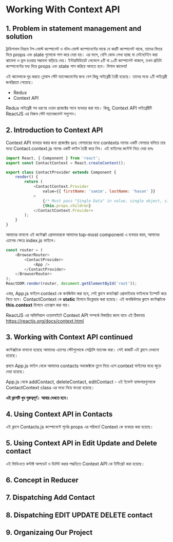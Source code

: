 # Working With Context API

## 1. Problem in statement management and solution

ট্রাডিশনাল নিয়মে টপ-মোস্ট কম্পোনেন্ট ও বটম-মোস্ট কম্পোনেন্টের মাঝে যে কয়টি কম্পোনেন্ট থাকে, তাদের ভিতর দিয়ে props এবং state গুলোকে পাস করে দেয়া হয়। এর ফলে, বেশি কোড লেখা হচ্ছে যা মেইনটেইন করা ঝামেলা ও ভুল হওয়ার সম্ভাবনা বাড়িয়ে দেয়। ইন্টারমিডিয়েট লেভেলে ৫টি বা ১০টি কম্পোনেন্ট থাকলে, তখন প্রতিটা কম্পোনেন্টের মধ্য দিয়ে props এবং state পাস করিয়ে আনতে হবে। বিশাল ঝামেলা!

এই ঝামেলাকে দূর করতে গ্লোবাল স্টেট ম্যানেজমেন্টের জন্য বেশ কিছু লাইব্রেরী তৈরী হয়েছে। তাদের মধ্যে ২টি লাইব্রেরী জনপ্রিয়তা পেয়েছে।

- Redux
- Context API

Redux লাইব্রেরী সব ধরণের ওয়েব প্রজেক্টের সাথে ব্যবহার করা যায়। কিন্তু, Context API লাইব্রেরীটি ReactJS এর নিজস্ব স্টেট ম্যানেজমেন্ট সল্যুশন।

## 2. Introduction to Context API

Context API ব্যবহার করার জন্য প্রজেক্টের src ফোল্ডারের মধ্যে contexts নামের একটি ফোল্ডার বানিয়ে তার মধ্যে Contact.context.js নামের একটি ফাইল তৈরী করে নিব। এই ফাইলের কন্টেন্ট নিচে দেয়া হলঃ

```js
import React, { Component } from 'react';
export const ContactContext = React.createContext();

export class ContactProvider extends Component {
	render() {
		return (
			<ContactContext.Provider
				value={{ firstName: 'samim', lastName: 'hasan' }}
			>
				{/* Must pass "Single Data" in value, single object, single array, single variable, etc. */}
				{this.props.children}
			</ContactContext.Provider>
		);
	}
}
```

আমাদের বানানো এই কন্টেক্সট প্রোভাডারকে আমাদের top-most component এ ব্যবহার করব, আমাদের এ্যাপের ক্ষেত্রে index.js ফাইলে।

```js
const router = (
	<BrowserRouter>
		<ContactProvider>
			<App />
		</ContactProvider>
	</BrowserRouter>
);
ReactDOM.render(router, document.getElementById('root'));
```

এবার, App.js ফাইলে context কে কনজিউম করা হবে, সেই ক্লাসে কনটেক্সট প্রোভাইডার ফাইলকে ইম্পোর্ট করে নিতে হবে। ContactContext কে **static** হিসাবে ডিক্লেয়ার করা হয়েছে। এই কনজিউমার ক্লাসে কন্টেক্সটকে **this.context** হিসাবে এ্যাক্সেস করা যায়।

ReactJS এর অফিসিয়াল ওয়েবসাইটে Context API সম্পর্কে বিস্তারিত জানা যাবে এই ঠিকানায় https://reactjs.org/docs/context.html

## 3. Working with Context API continued

কন্টেক্সটকে বানানো হয়েছে আমাদের এ্যাপের স্টেটগুলোকে সেন্ট্রালি ম্যানেজ করা। সেই কাজটি এই ক্লাসে দেখানো হয়েছে।

প্রথমে App.js ফাইল থেকে আমাদের contacts অবজেক্টকে তুলে নিয়ে এসে context ফাইলের মধ্যে জুড়ে দেয়া হয়েছে।

App.js থেকে addContact, deleteContact, editContact - এই ইভেন্ট হ্যান্ডলারগুলোকে ContactContext class এর মধ্যে নিয়ে যাওয়া হয়েছে।

**এই ক্লাশটি খুব গুরুত্বপূর্ণ। আবার দেখতে হবে।**

## 4. Using Context API in Contacts

এই ক্লাসে Contacts.js কম্পোনেন্টে পূর্বের props এর পরিবর্তে Context কে ব্যবহার করা হয়েছে।

## 5. Using Context API in Edit Update and Delete contact

এই ভিডিওতে কন্টাক্ট আপডেট ও ডিলিট করার পদ্ধতিতে Context API কে ইন্টিগ্রেট করা হয়েছে।

## 6. Concept in Reducer

## 7. Dispatching Add Contact

## 8. Dispatching EDIT UPDATE DELETE contact

## 9. Organizaing Our Project

